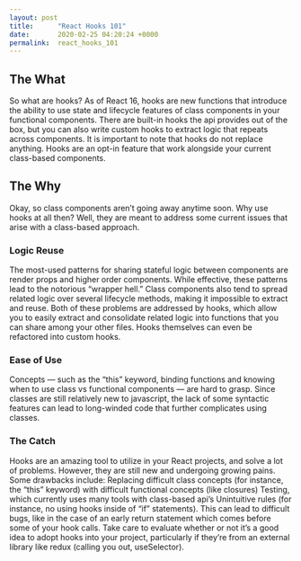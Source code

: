 ```yaml
---
layout: post
title:      "React Hooks 101"
date:       2020-02-25 04:20:24 +0000
permalink:  react_hooks_101
---
```



## The What

So what are hooks? As of React 16, hooks are new functions that introduce the ability to use state and lifecycle features of class components in your functional components. There are built-in hooks the api provides out of the box, but you can also write custom hooks to extract logic that repeats across components.
It is important to note that hooks do not replace anything. Hooks are an opt-in feature that work alongside your current class-based components.

## The Why
Okay, so class components aren’t going away anytime soon. Why use hooks at all then? Well, they are meant to address some current issues that arise with a class-based approach.
### Logic Reuse
The most-used patterns for sharing stateful logic between components are render props and higher order components. While effective, these patterns lead to the notorious “wrapper hell.” Class components also tend to spread related logic over several lifecycle methods, making it impossible to extract and reuse.
Both of these problems are addressed by hooks, which allow you to easily extract and consolidate related logic into functions that you can share among your other files. Hooks themselves can even be refactored into custom hooks.
### Ease of Use
Concepts — such as the “this” keyword, binding functions and knowing when to use class vs functional components — are hard to grasp. Since classes are still relatively new to javascript, the lack of some syntactic features can lead to long-winded code that further complicates using classes.

### The Catch
Hooks are an amazing tool to utilize in your React projects, and solve a lot of problems. However, they are still new and undergoing growing pains. Some drawbacks include:
Replacing difficult class concepts (for instance, the “this” keyword) with difficult functional concepts (like closures)
Testing, which currently uses many tools with class-based api’s
Unintuitive rules (for instance, no using hooks inside of “if” statements). This can lead to difficult bugs, like in the case of an early return statement which comes before some of your hook calls.
Take care to evaluate whether or not it’s a good idea to adopt hooks into your project, particularly if they’re from an external library like redux (calling you out, useSelector).
